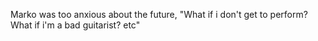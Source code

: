 Marko was too anxious about the future, "What if i don't get to perform? What if i'm a bad guitarist? etc"